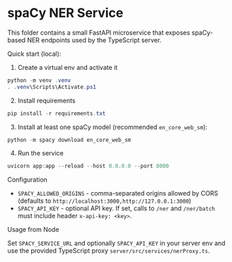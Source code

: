 # spaCy NER Service

This folder contains a small FastAPI microservice that exposes spaCy-based NER endpoints used by the TypeScript server.

Quick start (local):

1. Create a virtual env and activate it

```powershell
python -m venv .venv
. .venv\Scripts\Activate.ps1
```

2. Install requirements

```powershell
pip install -r requirements.txt
```

3. Install at least one spaCy model (recommended `en_core_web_sm`):

```powershell
python -m spacy download en_core_web_sm
```

4. Run the service

```powershell
uvicorn app:app --reload --host 0.0.0.0 --port 8000
```

Configuration

- `SPACY_ALLOWED_ORIGINS` - comma-separated origins allowed by CORS (defaults to `http://localhost:3000,http://127.0.0.1:3000`)
- `SPACY_API_KEY` - optional API key. If set, calls to `/ner` and `/ner/batch` must include header `x-api-key: <key>`.

Usage from Node

Set `SPACY_SERVICE_URL` and optionally `SPACY_API_KEY` in your server env and use the provided TypeScript proxy `server/src/services/nerProxy.ts`.
